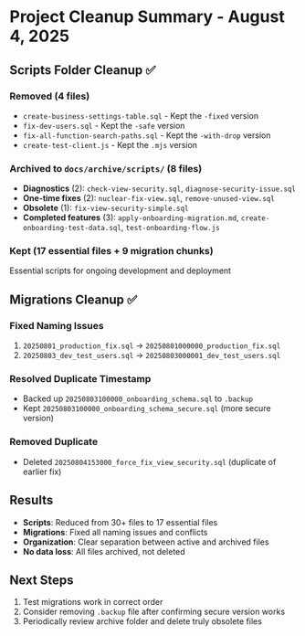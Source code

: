 # Project Cleanup Summary - August 4, 2025

## Scripts Folder Cleanup ✅

### Removed (4 files)
- `create-business-settings-table.sql` - Kept the `-fixed` version
- `fix-dev-users.sql` - Kept the `-safe` version  
- `fix-all-function-search-paths.sql` - Kept the `-with-drop` version
- `create-test-client.js` - Kept the `.mjs` version

### Archived to `docs/archive/scripts/` (8 files)
- **Diagnostics** (2): `check-view-security.sql`, `diagnose-security-issue.sql`
- **One-time fixes** (2): `nuclear-fix-view.sql`, `remove-unused-view.sql`
- **Obsolete** (1): `fix-view-security-simple.sql`
- **Completed features** (3): `apply-onboarding-migration.md`, `create-onboarding-test-data.sql`, `test-onboarding-flow.js`

### Kept (17 essential files + 9 migration chunks)
Essential scripts for ongoing development and deployment

## Migrations Cleanup ✅

### Fixed Naming Issues
1. `20250801_production_fix.sql` → `20250801000000_production_fix.sql`
2. `20250803_dev_test_users.sql` → `20250803000001_dev_test_users.sql`

### Resolved Duplicate Timestamp
- Backed up `20250803100000_onboarding_schema.sql` to `.backup`
- Kept `20250803100000_onboarding_schema_secure.sql` (more secure version)

### Removed Duplicate
- Deleted `20250804153000_force_fix_view_security.sql` (duplicate of earlier fix)

## Results
- **Scripts**: Reduced from 30+ files to 17 essential files
- **Migrations**: Fixed all naming issues and conflicts
- **Organization**: Clear separation between active and archived files
- **No data loss**: All files archived, not deleted

## Next Steps
1. Test migrations work in correct order
2. Consider removing `.backup` file after confirming secure version works
3. Periodically review archive folder and delete truly obsolete files